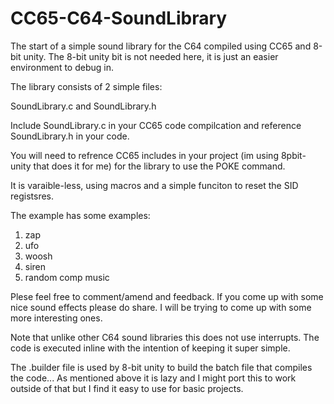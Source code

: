 CC65-C64-SoundLibrary
=====================

The start of a simple sound library for the C64 compiled using CC65 and 8-bit unity.
The 8-bit unity bit is not needed here, it is just an easier environment to debug in.

The library consists of 2 simple files:

SoundLibrary.c and SoundLibrary.h

Include SoundLibrary.c in your CC65 code compilcation and reference SoundLibrary.h in your code.

You will need to refrence CC65 includes in your project (im using 8pbit-unity that does it for me) for the library to use the POKE command.

It is varaible-less, using macros and a simple funciton to reset the SID registsres.

The example has some examples:

1. zap
2. ufo
3. woosh
4. siren
5. random comp music

Plese feel free to comment/amend and feedback.
If you come up with some nice sound effects please do share.
I will be trying to come up with some more interesting ones.

Note that unlike other C64 sound libraries this does not use interrupts.
The code is executed inline with the intention of keeping it super simple.

The .builder file is used by 8-bit unity to build the batch file that compiles the code... As mentioned above it is lazy and I might port this to work outside of that but I find it easy to use for basic projects.
